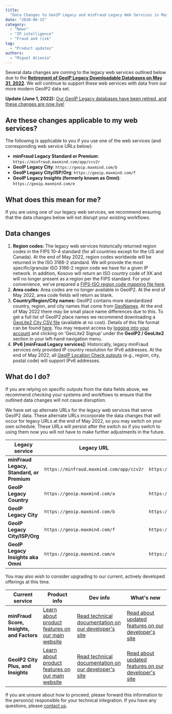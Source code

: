 ```yaml
---
title:
  "Data Changes to GeoIP Legacy and minFraud Legacy Web Services in May 2022"
date: "2020-06-15"
category:
  - "News"
  - "IP intelligence"
  - "Fraud and risk"
tag:
  - "Product updates"
authors:
  - "Miguel Atienza"
---
```


Several data changes are coming to the legacy web services outlined below due to
the
[**Retirement of GeoIP Legacy Downloadable Databases on May 31, 2022**](/2020/06/retirement-of-geoip-legacy-downloadable-databases-in-may-2022/).
We will continue to support these web services with data from our more modern
GeoIP2 data set.

**Update (June 1, 2022):**
[Our GeoIP Legacy databases have been retired, and these changes are now live!](/2022/06/geoip-legacy-databases-have-been-retired)

## Are these changes applicable to my web services?

The following is applicable to you if you use one of the web services (and
corresponding web service URLs below):

- **minFraud Legacy Standard or Premium**:
  `https://minfraud.maxmind.com/app/ccv2r`
- **GeoIP Legacy City**: `https://geoip.maxmind.com/b`
- **GeoIP Legacy City/ISP/Org**: `https://geoip.maxmind.com/f`
- **GeoIP Legacy Insights (formerly known as Omni)**:
  `https://geoip.maxmind.com/e`

## What does this mean for me?

If you are using one of our legacy web services, we recommend ensuring that the
data changes below will not disrupt your existing workflows.

## Data changes

<!--lint disable ordered-list-marker-value -->

1. **Region codes:** The legacy web services historically returned region codes
   in the FIPS 10-4 standard (for all countries except for the US and Canada).
   At the end of May 2022, region codes worldwide will be returned in the ISO
   3166-2 standard. We will provide the most specific/granular ISO 3166-2 region
   code we have for a given IP network. In addition, Kosovo will return an ISO
   country code of XK and will no longer present as a region per the FIPS
   standard. For your convenience, we’ve prepared a
   [FIPS-ISO region code mapping file here](https://dev.maxmind.com/geoip/whats-new-in-geoip2/).
1. **Area codes:** Area codes are no longer available in GeoIP2. At the end of
   May 2022, area code fields will return as blank.
1. **Country/Region/City names:** GeoIP2 contains more standardized country,
   region, and city names that come from [GeoNames](https://www.geonames.org/).
   At the end of May 2022 there may be small place name differences due to this.
   To get a full list of GeoIP2 place names we recommend downloading a
   [GeoLite2 City CSV file](https://dev.maxmind.com/geoip/geolite2-free-geolocation-data/)
   (available at no cost). Details of this file format can be found
   [here](https://dev.maxmind.com/geoip/docs/databases/city-and-country/). You
   may request access by
   [logging into your account](https://www.maxmind.com/en/account/login) and
   clicking on ‘GeoLite2 Signup’ under the **GeoIP2 / GeoLite2** section in your
   left-hand navigation menu.
1. **IPv6 \[minFraud Legacy services]:** Historically, legacy minFraud services
   only provided IP country resolution for IPv6 addresses. At the end of May
   2022, all
   [GeoIP Location Check outputs](https://dev.maxmind.com/minfraud/minfraud-legacy/#output)
   (e.g., region, city, postal code) will support IPv6 addresses.

## What do I do?

If you are relying on specific outputs from the data fields above, we recommend
checking your systems and workflows to ensure that the outlined data changes
will not cause disruption.

We have set up alternate URLs for the legacy web services that serve GeoIP2
data. These alternate URLs incorporate the data changes that will occur for
legacy URLs at the end of May 2022, so you may switch on your own schedule.
These URLs will persist after the switch so if you switch to using them now you
will not have to make further adjustments in the future.

| Legacy service                            | Legacy URL                               | Alternate URL (with data changes)                   |
| ----------------------------------------- | ---------------------------------------- | --------------------------------------------------- |
| **minFraud Legacy, Standard, or Premium** | `https://minfraud.maxmind.com/app/ccv2r` | `https://minfraud.maxmind.com/minfraud/v1.0/legacy` |
| **GeoIP Legacy Country**                  | `https://geoip.maxmind.com/a`            | `https://geoip.maxmind.com/geoip/v1.0/country`      |
| **GeoIP Legacy City**                     | `https://geoip.maxmind.com/b`            | `https://geoip.maxmind.com/geoip/v1.0/city`         |
| **GeoIP Legacy City/ISP/Org**             | `https://geoip.maxmind.com/f`            | `https://geoip.maxmind.com/geoip/v1.0/city-isp-org` |
| **GeoIP Legacy Insights aka Omni**        | `https://geoip.maxmind.com/e`            | `https://geoip.maxmind.com/geoip/v1.0/insights`     |

You may also wish to consider upgrading to our current, actively developed
offerings at this time.

| Current service                           | Product info                                                                                               | Dev info                                                                                                 | What's new                                                                                                                                 |
| ----------------------------------------- | ---------------------------------------------------------------------------------------------------------- | -------------------------------------------------------------------------------------------------------- | ------------------------------------------------------------------------------------------------------------------------------------------ |
| **minFraud Score, Insights, and Factors** | [Learn about product features on our main website](https://www.maxmind.com/en/solutions/minfraud-services) | [Read technical documentation on our developer's site](https://dev.maxmind.com/minfraud/)                | [Read about updated features on our developer's site](https://dev.maxmind.com/minfraud/whats-new-in-minfraud-score-and-minfraud-insights/) |
| **GeoIP2 City Plus, and Insights**        | [Learn about product features on our main website](https://www.maxmind.com/en/geoip2-precision-services)   | [Read technical documentation on our developer's site](https://dev.maxmind.com/geoip/docs/web-services/) | [Read about updated features on our developer's site](https://dev.maxmind.com/geoip/whats-new-in-geoip2/)                                  |

If you are unsure about how to proceed, please forward this information to the
person(s) responsible for your technical integration. If you have any questions,
please [contact us](https://support.maxmind.com/).
